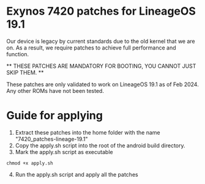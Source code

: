 # Exynos 7420 patches for LineageOS 19.1
Our device is legacy by current standards due to the old kernel that we are on. As a result, we require patches to achieve full performance and function.  

** THESE PATCHES ARE MANDATORY FOR BOOTING, YOU CANNOT JUST SKIP THEM. **

These patches are only validated to work on LineageOS 19.1 as of Feb 2024. Any other ROMs have not been tested.

# Guide for applying
1. Extract these patches into the home folder with the name "7420_patches-lineage-19.1"
2. Copy the apply.sh script into the root of the android build directory.
3. Mark the apply.sh script as executable 

```
chmod +x apply.sh
```
4. Run the apply.sh script and apply all the patches
